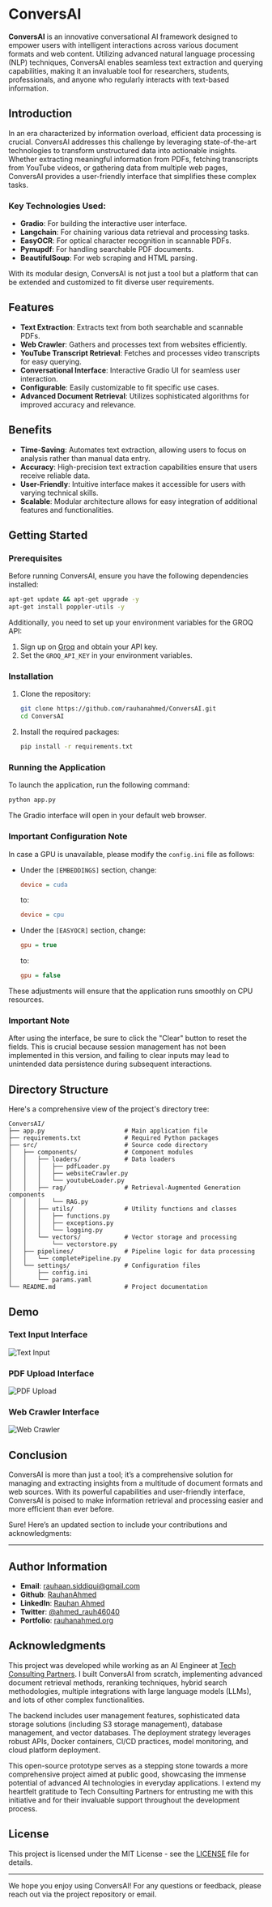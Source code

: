 # ConversAI

**ConversAI** is an innovative conversational AI framework designed to empower users with intelligent interactions across various document formats and web content. Utilizing advanced natural language processing (NLP) techniques, ConversAI enables seamless text extraction and querying capabilities, making it an invaluable tool for researchers, students, professionals, and anyone who regularly interacts with text-based information.

## Introduction

In an era characterized by information overload, efficient data processing is crucial. ConversAI addresses this challenge by leveraging state-of-the-art technologies to transform unstructured data into actionable insights. Whether extracting meaningful information from PDFs, fetching transcripts from YouTube videos, or gathering data from multiple web pages, ConversAI provides a user-friendly interface that simplifies these complex tasks.

### Key Technologies Used:
- **Gradio**: For building the interactive user interface.
- **Langchain**: For chaining various data retrieval and processing tasks.
- **EasyOCR**: For optical character recognition in scannable PDFs.
- **Pymupdf**: For handling searchable PDF documents.
- **BeautifulSoup**: For web scraping and HTML parsing.

With its modular design, ConversAI is not just a tool but a platform that can be extended and customized to fit diverse user requirements.

## Features

- **Text Extraction**: Extracts text from both searchable and scannable PDFs.
- **Web Crawler**: Gathers and processes text from websites efficiently.
- **YouTube Transcript Retrieval**: Fetches and processes video transcripts for easy querying.
- **Conversational Interface**: Interactive Gradio UI for seamless user interaction.
- **Configurable**: Easily customizable to fit specific use cases.
- **Advanced Document Retrieval**: Utilizes sophisticated algorithms for improved accuracy and relevance.

## Benefits

- **Time-Saving**: Automates text extraction, allowing users to focus on analysis rather than manual data entry.
- **Accuracy**: High-precision text extraction capabilities ensure that users receive reliable data.
- **User-Friendly**: Intuitive interface makes it accessible for users with varying technical skills.
- **Scalable**: Modular architecture allows for easy integration of additional features and functionalities.

## Getting Started

### Prerequisites

Before running ConversAI, ensure you have the following dependencies installed:

```bash
apt-get update && apt-get upgrade -y
apt-get install poppler-utils -y
```

Additionally, you need to set up your environment variables for the GROQ API:

1. Sign up on [Groq](https://www.groq.com) and obtain your API key.
2. Set the `GROQ_API_KEY` in your environment variables.

### Installation

1. Clone the repository:

   ```bash
   git clone https://github.com/rauhanahmed/ConversAI.git
   cd ConversAI
   ```

2. Install the required packages:

   ```bash
   pip install -r requirements.txt
   ```

### Running the Application

To launch the application, run the following command:

```bash
python app.py
```

The Gradio interface will open in your default web browser.

### Important Configuration Note

In case a GPU is unavailable, please modify the `config.ini` file as follows:

- Under the `[EMBEDDINGS]` section, change:
  ```ini
  device = cuda
  ```
  to:
  ```ini
  device = cpu
  ```

- Under the `[EASYOCR]` section, change:
  ```ini
  gpu = true
  ```
  to:
  ```ini
  gpu = false
  ```

These adjustments will ensure that the application runs smoothly on CPU resources.

### Important Note

After using the interface, be sure to click the "Clear" button to reset the fields. This is crucial because session management has not been implemented in this version, and failing to clear inputs may lead to unintended data persistence during subsequent interactions.

## Directory Structure

Here's a comprehensive view of the project's directory tree:

```
ConversAI/
├── app.py                      # Main application file
├── requirements.txt            # Required Python packages
├── src/                        # Source code directory
│   ├── components/             # Component modules
│   │   ├── loaders/            # Data loaders
│   │   │   ├── pdfLoader.py
│   │   │   ├── websiteCrawler.py
│   │   │   └── youtubeLoader.py
│   │   ├── rag/                # Retrieval-Augmented Generation components
│   │   │   └── RAG.py
│   │   ├── utils/              # Utility functions and classes
│   │   │   ├── functions.py
│   │   │   ├── exceptions.py
│   │   │   └── logging.py
│   │   └── vectors/            # Vector storage and processing
│   │       └── vectorstore.py
│   ├── pipelines/              # Pipeline logic for data processing
│   │   └── completePipeline.py
│   └── settings/               # Configuration files
│       ├── config.ini
│       └── params.yaml
└── README.md                   # Project documentation
```

## Demo

### Text Input Interface

![Text Input](https://raw.githubusercontent.com/RauhanAhmed/ConversAI/refs/heads/main/demo/TextInterface.png)

### PDF Upload Interface

![PDF Upload](https://raw.githubusercontent.com/RauhanAhmed/ConversAI/refs/heads/main/demo/PDFInterface.png)

### Web Crawler Interface

![Web Crawler](https://raw.githubusercontent.com/RauhanAhmed/ConversAI/refs/heads/main/demo/WebsiteInterface.png)

## Conclusion

ConversAI is more than just a tool; it’s a comprehensive solution for managing and extracting insights from a multitude of document formats and web sources. With its powerful capabilities and user-friendly interface, ConversAI is poised to make information retrieval and processing easier and more efficient than ever before.

Sure! Here’s an updated section to include your contributions and acknowledgments:

---

## Author Information

- **Email**: rauhaan.siddiqui@gmail.com
- **Github**: [RauhanAhmed](https://github.com/RauhanAhmed)
- **LinkedIn**: [Rauhan Ahmed](https://www.linkedin.com/in/rauhan-ahmed)
- **Twitter**: [@ahmed_rauh46040](https://x.com/ahmed_rauh46040)
- **Portfolio**: [rauhanahmed.org](https://rauhanahmed.org)

## Acknowledgments

This project was developed while working as an AI Engineer at [Tech Consulting Partners](https://www.techconsultingpartners.com). I built ConversAI from scratch, implementing advanced document retrieval methods, reranking techniques, hybrid search methodologies, multiple integrations with large language models (LLMs), and lots of other complex functionalities. 

The backend includes user management features, sophisticated data storage solutions (including S3 storage management), database management, and vector databases. The deployment strategy leverages robust APIs, Docker containers, CI/CD practices, model monitoring, and cloud platform deployment. 

This open-source prototype serves as a stepping stone towards a more comprehensive project aimed at public good, showcasing the immense potential of advanced AI technologies in everyday applications. I extend my heartfelt gratitude to Tech Consulting Partners for entrusting me with this initiative and for their invaluable support throughout the development process.

## License

This project is licensed under the MIT License - see the [LICENSE](LICENSE) file for details.

---

We hope you enjoy using ConversAI! For any questions or feedback, please reach out via the project repository or email.